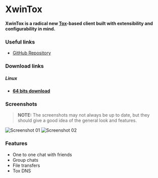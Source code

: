 # XwinTox
**XwinTox is a radical new [Tox](https://tox.chat)-based client built with extensibility and configurability in mind.**

### Useful links
- [GitHub Repository](https://github.com/JX7P/XwinTox)

### Download links
##### **Linux**
- [**64 bits download**](https://github.com/JX7P/XwinTox/releases/download/DR5/XwinTox_DR5_Linux64.tar.gz)

### Screenshots
> **NOTE:**
> The screenshots may not always be up to date, but they should give a good idea of the general look and features.

![Screenshot 01](https://raw.githubusercontent.com/ToxClient/wiki/master/_static/clients/screenshots/XwinTox/screenshot_01.png)
![Screenshot 02](https://raw.githubusercontent.com/ToxClient/wiki/master/_static/clients/screenshots/XwinTox/screenshot_02.png)

### Features
- One to one chat with friends
- Group chats
- File transfers
- Tox DNS
